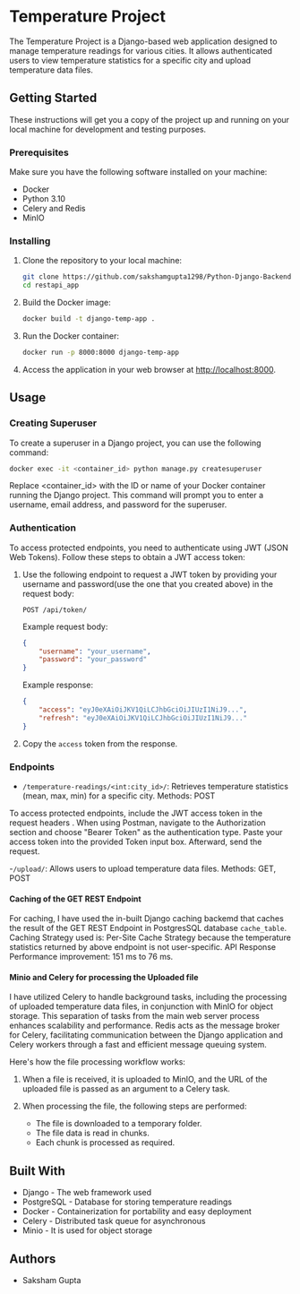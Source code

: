 # Temperature Project

The Temperature Project is a Django-based web application designed to manage temperature readings for various cities. It allows authenticated users to view temperature statistics for a specific city and upload temperature data files.

## Getting Started

These instructions will get you a copy of the project up and running on your local machine for development and testing purposes.

### Prerequisites

Make sure you have the following software installed on your machine:

- Docker
- Python 3.10
- Celery and Redis
- MinIO

### Installing

1. Clone the repository to your local machine:

    ```bash
    git clone https://github.com/sakshamgupta1298/Python-Django-Backend.git
    cd restapi_app
    ```

2. Build the Docker image:

    ```bash
    docker build -t django-temp-app .
    ```

3. Run the Docker container:

    ```bash
    docker run -p 8000:8000 django-temp-app
    ```

4. Access the application in your web browser at [http://localhost:8000](http://localhost:8000).

## Usage

### Creating Superuser

To create a superuser in a Django project, you can use the following command:

```bash
docker exec -it <container_id> python manage.py createsuperuser
```
Replace <container_id> with the ID or name of your Docker container running the Django project. This command will prompt you to enter a username, email address, and password for the superuser.


### Authentication

To access protected endpoints, you need to authenticate using JWT (JSON Web Tokens). Follow these steps to obtain a JWT access token:

1. Use the following endpoint to request a JWT token by providing your username and password(use the one that you created above) in the request body:

    ```
    POST /api/token/
    ```

    Example request body:
    ```json
    {
        "username": "your_username",
        "password": "your_password"
    }
    ```

    Example response:
    ```json
    {
        "access": "eyJ0eXAiOiJKV1QiLCJhbGciOiJIUzI1NiJ9...",
        "refresh": "eyJ0eXAiOiJKV1QiLCJhbGciOiJIUzI1NiJ9..."
    }
    ```

2. Copy the `access` token from the response.



### Endpoints

- `/temperature-readings/<int:city_id>/`: Retrieves temperature statistics (mean, max, min) for a specific city.
Methods: POST

To access protected endpoints, include the JWT access token in the request headers .
When using Postman, navigate to the Authorization section and choose "Bearer Token" as the authentication type. Paste your access token into the provided Token input box. Afterward, send the request.

-`/upload/`:  Allows users to upload temperature data files.
Methods: GET, POST

#### Caching of the GET REST Endpoint
For caching, I have used the in-built Django caching backemd that caches the result of the GET REST Endpoint in PostgresSQL database `cache_table`. Caching Strategy used is: Per-Site Cache Strategy because the temperature statistics returned by above endpoint is not user-specific.
API Response Performance improvement: 151 ms to 76 ms.

#### Minio and Celery for processing the Uploaded file
I have utilized Celery to handle background tasks, including the processing of uploaded temperature data files, in conjunction with MinIO for object storage. This separation of tasks from the main web server process enhances scalability and performance. Redis acts as the message broker for Celery, facilitating communication between the Django application and Celery workers through a fast and efficient message queuing system.

Here's how the file processing workflow works:

1. When a file is received, it is uploaded to MinIO, and the URL of the uploaded file is passed as an argument to a Celery task.

2. When processing the file, the following steps are performed:
   - The file is downloaded to a temporary folder.
   - The file data is read in chunks.
   - Each chunk is processed as required.

## Built With

- Django - The web framework used
- PostgreSQL - Database for storing temperature readings
- Docker - Containerization for portability and easy deployment
- Celery - Distributed task queue for asynchronous 
- Minio - It is used for object storage

## Authors
- Saksham Gupta


